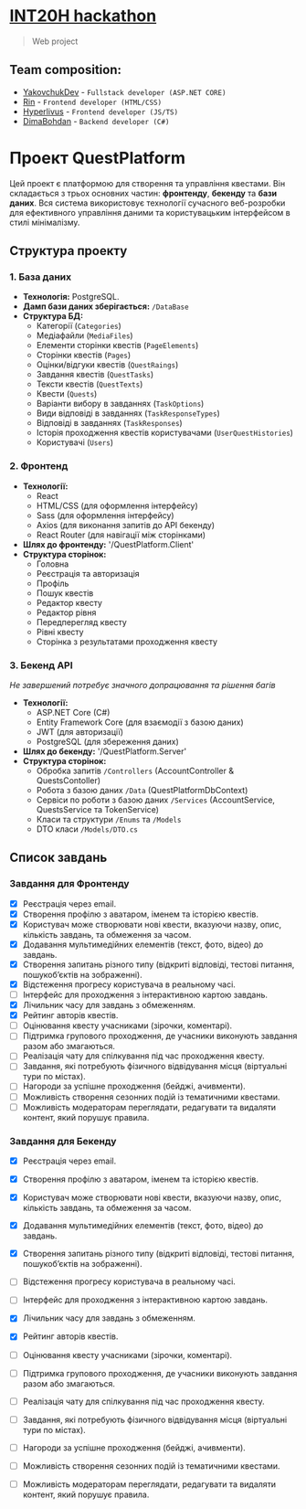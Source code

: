 # [INT20H hackathon](https://int20h.best-kyiv.org/)
> Web project

## Team composition:
- [YakovchukDev](https://github.com/YakovchukDev) - `Fullstack developer (ASP.NET CORE)`
- [Rin](https://github.com/Haristo-Rin) - `Frontend developer (HTML/CSS)`
- [Hyperlivus](https://github.com/Hyperlivus) - `Frontend developer (JS/TS)`
- [DimaBohdan](https://github.com/DimaBohdan) - `Backend developer (C#)`

# Проект QuestPlatform
Цей проект є платформою для створення та управління квестами. Він складається з трьох основних частин: **фронтенду**, **бекенду** та **бази даних**. Вся система використовує технології сучасного веб-розробки для ефективного управління даними та користувацьким інтерфейсом в стилі мінімалізму.

## Структура проекту
### 1. **База даних**
- **Технологія:** PostgreSQL.
- **Дамп бази даних зберігається:** `/DataBase`
- **Структура БД:**
  - Категорії (`Categories`)
  - Медіафайли (`MediaFiles`)
  - Елементи сторінки квестів (`PageElements`)
  - Сторінки квестів (`Pages`)
  - Оцінки/відгуки квестів (`QuestRaings`)
  - Завдання квестів (`QuestTasks`)
  - Тексти квестів (`QuestTexts`)
  - Квести (`Quests`)
  - Варіанти вибору в завданнях (`TaskOptions`)
  - Види відповіді в завданнях (`TaskResponseTypes`)
  - Відповіді в завданнях (`TaskResponses`)
  - Історія проходження квестів користувачами (`UserQuestHistories`)
  - Користувачі (`Users`)
### 2. **Фронтенд**
- **Технології:**
  - React
  - HTML/CSS (для оформлення інтерфейсу)
  - Sass (для оформлення інтерфейсу)
  - Axios (для виконання запитів до API бекенду)
  - React Router (для навігації між сторінками)
- **Шлях до фронтенду:** '/QuestPlatform.Client'
- **Структура сторінок:**
  - Головна
  - Реєстрація та авторизація
  - Профіль
  - Пошук квестів
  - Редактор квесту
  - Редактор рівня
  - Передперегляд квесту
  - Рівні квесту
  - Сторінка з результатами проходження квесту
### 3. **Бекенд API**
  *Не завершений потребує значного допрацювання та рішення багів*
- **Технології:**
  - ASP.NET Core (C#)
  - Entity Framework Core (для взаємодії з базою даних)
  - JWT (для авторизації)
  - PostgreSQL (для збереження даних)
- **Шлях до бекенду:** '/QuestPlatform.Server'
- **Структура сторінок:**
  - Обробка запитів `/Controllers` (AccountController & QuestsContoller)
  - Робота з базою даних `/Data` (QuestPlatformDbContext)
  - Сервіси по роботи з базою даних `/Services` (AccountService, QuestsService та TokenService)
  - Класи та структури `/Enums` та `/Models`
  - DTO класи `/Models/DTO.cs`

## Список завдань
### Завдання для **Фронтенду**
- [x] Реєстрація через email.
- [x] Створення профілю з аватаром, іменем та історією квестів.
- [x] Користувач може створювати нові квести, вказуючи назву, опис, кількість завдань, та обмеження за часом.
- [x] Додавання мультимедійних елементів (текст, фото, відео) до завдань.
- [x] Створення запитань різного типу (відкриті відповіді, тестові питання, пошукоб’єктів на зображенні).
- [x] Відстеження прогресу користувача в реальному часі.
- [ ] Інтерфейс для проходження з інтерактивною картою завдань.
- [x] Лічильник часу для завдань з обмеженням.
- [x] Рейтинг авторів квестів.
- [ ] Оцінювання квесту учасниками (зірочки, коментарі).
- [ ] Підтримка групового проходження, де учасники виконують завдання разом або змагаються.
- [ ] Реалізація чату для спілкування під час проходження квесту.
- [ ] Завдання, які потребують фізичного відвідування місця (віртуальні тури по містах).
- [ ] Нагороди за успішне проходження (бейджі, ачивменти).
- [ ] Можливість створення сезонних подій із тематичними квестами.
- [ ] Можливість модераторам переглядати, редагувати та видаляти контент, який порушує правила.
### Завдання для **Бекенду**
- [x] Реєстрація через email.
- [x] Створення профілю з аватаром, іменем та історією квестів.
- [x] Користувач може створювати нові квести, вказуючи назву, опис, кількість завдань, та обмеження за часом.
- [x] Додавання мультимедійних елементів (текст, фото, відео) до завдань.
- [x] Створення запитань різного типу (відкриті відповіді, тестові питання, пошукоб’єктів на зображенні).
- [ ] Відстеження прогресу користувача в реальному часі.
- [ ] Інтерфейс для проходження з інтерактивною картою завдань.
- [x] Лічильник часу для завдань з обмеженням.
- [x] Рейтинг авторів квестів.
- [ ] Оцінювання квесту учасниками (зірочки, коментарі).
- [ ] Підтримка групового проходження, де учасники виконують завдання разом або змагаються.
- [ ] Реалізація чату для спілкування під час проходження квесту.
- [ ] Завдання, які потребують фізичного відвідування місця (віртуальні тури по містах).
- [ ] Нагороди за успішне проходження (бейджі, ачивменти).
- [ ] Можливість створення сезонних подій із тематичними квестами.
- [ ] Можливість модераторам переглядати, редагувати та видаляти контент, який порушує правила.

